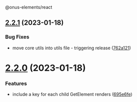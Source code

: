 @onus-elements/react

## [2.2.1](https://github.com/jakerichan/onus-elements/compare/@onus-elements/react-v2.2.0...@onus-elements/react-v2.2.1) (2023-01-18)


### Bug Fixes

* move core utils into utils file - triggering release ([762a121](https://github.com/jakerichan/onus-elements/commit/762a12177b5c1d943a5c3dbe52543beb56b2f8e5))

# [2.2.0](https://github.com/jakerichan/onus-elements/compare/@onus-elements/react-v2.1.0...@onus-elements/react-v2.2.0) (2023-01-18)


### Features

* include a key for each child GetElement renders ([695e6fe](https://github.com/jakerichan/onus-elements/commit/695e6fed41bb0b99bc77013a8ace1de3061d6a77))
